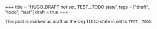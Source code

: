 +++
title = "HUGO_DRAFT not set, TEST__TODO state"
tags = ["draft", "todo", "test"]
draft = true
+++

This post is marked as draft as the Org TODO state is set to
`TEST__TODO`.
